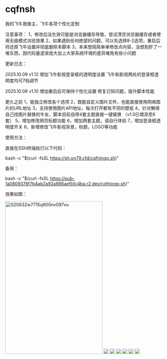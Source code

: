 # cqfnsh
我的飞牛我做主，飞牛各项个性化定制

注意事项：
1，修改后没生效可能是浏览器缓存导致，尝试清空浏览器缓存或者使用无痕模式浏览效果
2，如果遇到任何绝望的问题，可以先选择8-2选项，重启后将还原飞牛设置并彻底删除本脚本
3，本来想简简单单修改点内容，没想到肝了一堆东西，因代码量逐渐庞大加上大家系统环境的差异难免有些小问题


更新日志：

2025.10.09 v1.12
增加飞牛影视登录框的透明度设置
飞牛和影视两处的登录框透明度均可7档调节

2025.10.08 v1.10
增加重启后可保持个性化设置
修复已知问题，提升脚本性能

更久之前
1，能独立修改各个选项
2，既能自定义图片文件，也能直接使用网络图片的URL地址
3，支持使用图片API地址，每次打开都有不同的壁纸
4，针对懒得自己找图片替换的牛友，脚本目前自带4套主题直接一键替换
（v1.0已增添至6套）
5，增加修改网页标题功能
6，增加两套主题，请自行体验
7，增加登录框透明度开关
8，新增修改飞牛影视背景，标题，LOGO等功能

使用方法：

直接在SSH终端执行以下代码：

bash -c "$(curl -fsSL https://sh.on79.cfd/cqfnlogo.sh)"

备用：

bash -c "$(curl -fsSL https://pub-1a0809376f7b4ab2a92a866aefb1c4ba.r2.dev/cqfnlogo.sh)"

效果如图：

<img width="312" height="488" alt="020632w7715q900nv097vu" src="https://github.com/user-attachments/assets/6fc22e75-4f01-4c7b-981b-2e93664b6970" />
<img src="https://github.com/user-attachments/assets/d5a9b85b-bb62-47a0-86a4-a39c7bf6a80f" />
<img src="https://github.com/user-attachments/assets/e31083e8-4067-43fd-a8fa-c4277236c0f3" />
<img src="https://github.com/user-attachments/assets/c03c6d00-2f29-4d45-a444-d41e6874605d" />
<img src="ttps://github.com/user-attachments/assets/6b8ccb99-30b7-4efe-9705-f73997a2be68" />
<img src="https://github.com/user-attachments/assets/a1a2874a-eb66-456e-9e8c-5bcffd973f27" />
<img src="https://github.com/user-attachments/assets/4d4c510e-8508-442a-86d8-18c49e1ec530" />
